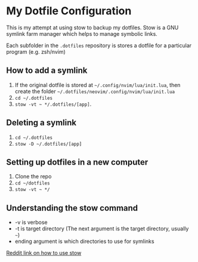 # My Dotfile Configuration

This is my attempt at using stow to backup my dotfiles. Stow is a GNU symlink farm manager which helps to manage symbolic links.

Each subfolder in the `.dotfiles` repository is stores a dotfile for a particular program (e.g. zsh/nvim)

## How to add a symlink 
1. If the original dotfile is stored at `~/.config/nvim/lua/init.lua`, then create the folder `~/.dotfiles/neovim/.config/nvim/lua/init.lua`
2. `cd ~/.dotfiles`
3. `stow -vt ~ */.dotfiles/[app]`.

## Deleting a symlink
1. `cd ~/.dotfiles`
2. `stow -D ~/.dotfiles/[app]`

## Setting up dotfiles in a new computer
1. Clone the repo
2. `cd ~/dotfiles`
3. `stow -vt ~ */`

## Understanding the stow command
- -v is verbose
- -t is target directory (The next argument is the target directory, usually `~`)
- ending argument is which directories to use for symlinks



[Reddit link on how to use stow](https://www.reddit.com/r/neovim/comments/z0zvfb/protip_how_to_back_up_all_dotfiles/)

